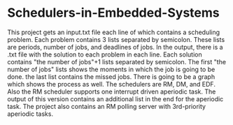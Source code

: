 # Schedulers-in-Embedded-Systems
This project gets an input.txt file each line of which contains a scheduling problem. Each problem contains 3 lists separated by semicolon. These lists are periods, number of jobs, and deadlines of jobs. In the output, there is a .txt file with the solution to each problem in each line. Each solution contains "the number of jobs"+1 lists separated by semicolon. The first "the number of jobs" lists shows the moments in which the job is going to be done. the last list contains the missed jobs. There is going to be a graph which shows the process as well. The schedulers are RM, DM, and EDF. Also the RM scheduler supports one interrupt driven aperiodic task. The output of this version contains an additional list in the end for the aperiodic task. The project also contains an RM polling server with 3rd-priority aperiodic tasks.
